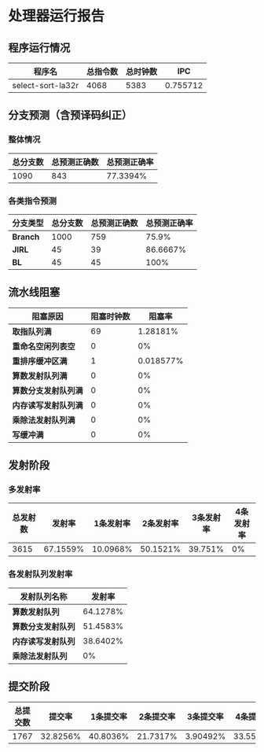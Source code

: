 # 处理器运行报告
## 程序运行情况
|程序名|总指令数|总时钟数|IPC|
|---|---|---|---|
|select-sort-la32r|4068|5383|0.755712|

## 分支预测（含预译码纠正）
### 整体情况
|总分支数|总预测正确数|总预测正确率|
|---|---|---|
|1090|843|77.3394%|

### 各类指令预测
|分支类型|总分支数|总预测正确数|总预测正确率|
|---|---|---|---|
|**Branch**| 1000 | 759 | 75.9%|
|**JIRL**| 45 | 39 | 86.6667%|
|**BL**| 45 | 45 | 100%|

## 流水线阻塞
|阻塞原因|阻塞时钟数|阻塞率|
|---|---|---|
|**取指队列满**| 69 | 1.28181%|
|**重命名空闲列表空**|0 | 0%|
|**重排序缓冲区满**|1 | 0.018577%|
|**算数发射队列满**|0 | 0%|
|**算数分支发射队列满**|0 | 0%|
|**内存读写发射队列满**|0 | 0%|
|**乘除法发射队列满**|0 | 0%|
|**写缓冲满**|0 | 0%|

## 发射阶段
### 多发射率
|总发射数|发射率|1条发射率|2条发射率|3条发射率|4条发射率|
|---|---|---|---|---|---|
|3615|67.1559%|10.0968%|50.1521%|39.751%|0%|

### 各发射队列发射率
|发射队列名称|发射率|
|---|---|
|**算数发射队列**|64.1278%|
|**算数分支发射队列**|51.4583%|
|**内存读写发射队列**|38.6402%|
|**乘除法发射队列**|0%|

## 提交阶段
|总提交数|提交率|1条提交率|2条提交率|3条提交率|4条提交率|
|---|---|---|---|---|---|
|1767|32.8256%|40.8036%|21.7317%|3.90492%|33.5597%|
